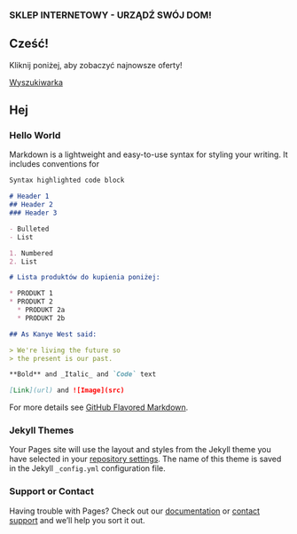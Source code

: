 ### SKLEP INTERNETOWY - URZĄDŹ SWÓJ DOM! 

## Cześć!

Kliknij poniżej, aby zobaczyć najnowsze oferty!

[Wyszukiwarka](https://www.google.pl)


## Hej
### Hello World

Markdown is a lightweight and easy-to-use syntax for styling your writing. It includes conventions for

```markdown
Syntax highlighted code block

# Header 1
## Header 2
### Header 3

- Bulleted
- List

1. Numbered
2. List

# Lista produktów do kupienia poniżej:

* PRODUKT 1
* PRODUKT 2
  * PRODUKT 2a
  * PRODUKT 2b

## As Kanye West said:

> We're living the future so
> the present is our past.

**Bold** and _Italic_ and `Code` text

[Link](url) and ![Image](src)
```

For more details see [GitHub Flavored Markdown](https://guides.github.com/features/mastering-markdown/).

### Jekyll Themes

Your Pages site will use the layout and styles from the Jekyll theme you have selected in your [repository settings](https://github.com/Staxar/site/settings). The name of this theme is saved in the Jekyll `_config.yml` configuration file.

### Support or Contact

Having trouble with Pages? Check out our [documentation](https://help.github.com/categories/github-pages-basics/) or [contact support](https://github.com/contact) and we’ll help you sort it out.
